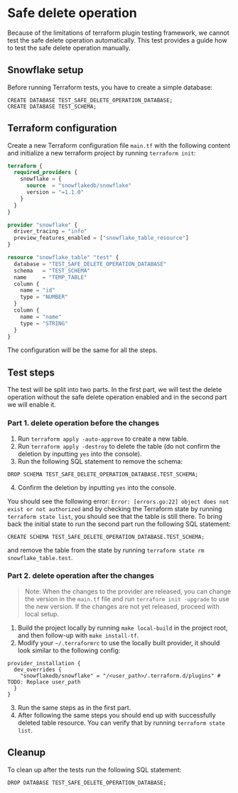 [//]: # (TODO[SNOW-2043814]: Create the acceptance test for this using the terraform plugin testing framework with custom resource fulfilling the requirements to run such test)
# Safe delete operation

Because of the limitations of terraform plugin testing framework, we cannot test the safe delete operation
automatically.
This test provides a guide how to test the safe delete operation manually.

## Snowflake setup

Before running Terraform tests, you have to create a simple database:

```snowflake
CREATE DATABASE TEST_SAFE_DELETE_OPERATION_DATABASE;
CREATE DATABASE TEST_SCHEMA;
```

## Terraform configuration

Create a new Terraform configuration file `main.tf` with the following content and initialize a new terraform project by
running `terraform init`:

```terraform
terraform {
  required_providers {
    snowflake = {
      source  = "snowflakedb/snowflake"
      version = "=1.1.0"
    }
  }
}

provider "snowflake" {
  driver_tracing = "info"
  preview_features_enabled = ["snowflake_table_resource"]
}

resource "snowflake_table" "test" {
  database = "TEST_SAFE_DELETE_OPERATION_DATABASE"
  schema   = "TEST_SCHEMA"
  name     = "TEMP_TABLE"
  column {
    name = "id"
    type = "NUMBER"
  }
  column {
    name = "name"
    type = "STRING"
  }
}
```

The configuration will be the same for all the steps.

## Test steps

The test will be split into two parts. In the first part,
we will test the delete operation without the safe delete operation enabled and in the second part we will enable it.

### Part 1. delete operation before the changes

1. Run `terraform apply -auto-approve` to create a new table.
2. Run `terraform apply -destroy` to delete the table (do not confirm the deletion by inputting `yes` into the console).
3. Run the following SQL statement to remove the schema:

```snowflake
DROP SCHEMA TEST_SAFE_DELETE_OPERATION_DATABASE.TEST_SCHEMA;
```

4. Confirm the deletion by inputting `yes` into the console.

You should see the following error: `Error: [errors.go:22] object does not exist or not authorized` and by checking
the Terraform state by running `terraform state list`, you should see that the table is still there.
To bring back the initial state to run the second part run the following SQL statement:

```snowflake
CREATE SCHEMA TEST_SAFE_DELETE_OPERATION_DATABASE.TEST_SCHEMA;
```

and remove the table from the state by running `terraform state rm snowflake_table.test`.

### Part 2. delete operation after the changes

> Note: When the changes to the provider are released, you can change the version in the `main.tf` file and run
`terraform init -upgrade` to use the new version.
> If the changes are not yet released, proceed with local setup.

1. Build the project locally by running `make local-build` in the project root, and then follow-up with
   `make install-tf`.
2. Modify your `~/.terraformrc` to use the locally built provider, it should look similar to the following config:

```hcl
provider_installation {
  dev_overrides {
    "snowflakedb/snowflake" = "/<user_path>/.terraform.d/plugins" # TODO: Replace user_path
  }
}
```

3. Run the same steps as in the first part.
4. After following the same steps you should end up with successfully deleted table resource. You can verify that by
   running `terraform state list`.

## Cleanup

To clean up after the tests run the following SQL statement:

```snowflake
DROP DATABASE TEST_SAFE_DELETE_OPERATION_DATABASE;
```
